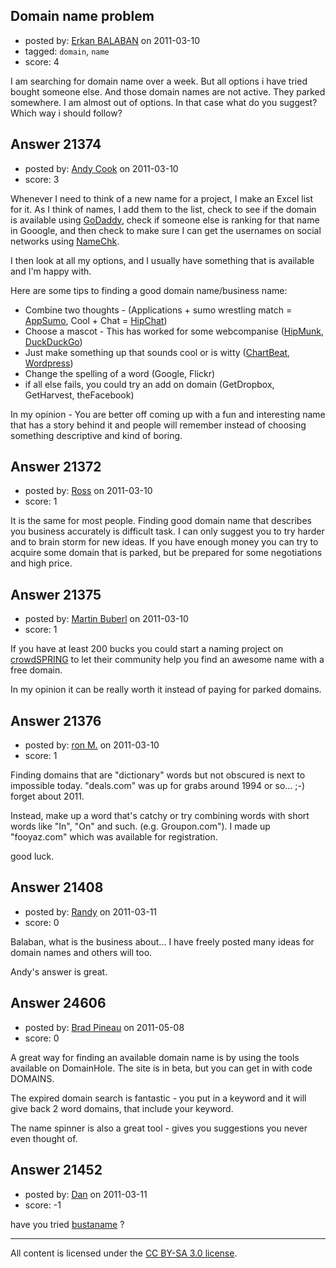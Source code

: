 ## Domain name problem

- posted by: [Erkan BALABAN](https://stackexchange.com/users/-1/8253-erkan-balaban) on 2011-03-10
- tagged: `domain`, `name`
- score: 4

I am searching for domain name over a week. But all options i have tried bought someone else. And those domain names are not active. They parked somewhere. I am almost out of options. In that case what do you suggest? Which way i should follow?


## Answer 21374

- posted by: [Andy Cook](https://stackexchange.com/users/-1/6493-andy-cook) on 2011-03-10
- score: 3

<p>Whenever I need to think of a new name for a project, I make an Excel list for it. As I think of names, I add them to the list, check to see if the domain is available using <a href="http://www.godaddy.com" rel="nofollow">GoDaddy</a>, check if someone else is ranking for that name in Gooogle, and then check to make sure I can get the usernames on social networks using <a href="http://www.namechk.com" rel="nofollow">NameChk</a>.</p>

<p>I then look at all my options, and I usually have something that is available and I'm happy with.</p>

<p>Here are some tips to finding a good domain name/business name:</p>

<ul>
<li>Combine two thoughts - (Applications + sumo wrestling match = <a href="http://www.appsumo.com" rel="nofollow">AppSumo</a>, Cool + Chat = <a href="http://www.hipchat.com" rel="nofollow">HipChat</a>)</li>
<li>Choose a mascot - This has worked for some webcompanise (<a href="http://www.hipmunk.com" rel="nofollow">HipMunk</a>, <a href="http://www.duckduckgo.com" rel="nofollow">DuckDuckGo</a>)</li>
<li>Just make something up that sounds cool or is witty (<a href="http://www.chartbeat.com" rel="nofollow">ChartBeat</a>, <a href="http://www.wordpress.com" rel="nofollow">Wordpress</a>)</li>
<li>Change the spelling of a word (Google, Flickr)</li>
<li>if all else fails, you could try an add on domain (GetDropbox, GetHarvest, theFacebook)</li>
</ul>

<p>In my opinion - You are better off coming up with a fun and interesting name that has a story behind it and people will remember instead of choosing something descriptive and kind of boring.</p>



## Answer 21372

- posted by: [Ross](https://stackexchange.com/users/-1/1390-ross) on 2011-03-10
- score: 1

It is the same for most people. Finding good domain name that describes you business accurately is difficult task. I can only suggest you to try harder and to brain storm for new ideas. If you have enough money you can try to acquire some domain that is parked, but be prepared for some negotiations and high price.


## Answer 21375

- posted by: [Martin Buberl](https://stackexchange.com/users/-1/6554-martin-buberl) on 2011-03-10
- score: 1

<p>If you have at least 200 bucks you could start a naming project on <a href="http://www.crowdspring.com/company-name/" rel="nofollow">crowdSPRING</a> to let their community help you find an awesome name with a free domain.</p>

<p>In my opinion it can be really worth it instead of paying for parked domains.</p>



## Answer 21376

- posted by: [ron M.](https://stackexchange.com/users/-1/2122-ron-m) on 2011-03-10
- score: 1

Finding domains that are "dictionary" words but not obscured is next to impossible today. "deals.com" was up for grabs around 1994 or so... ;-) forget about 2011.

Instead, make up a word that's catchy or try combining words with short words like "In", "On" and such. (e.g. Groupon.com"). I made up "fooyaz.com" which was available for registration.

good luck. 


## Answer 21408

- posted by: [Randy](https://stackexchange.com/users/-1/8065-randy) on 2011-03-11
- score: 0

Balaban, what is the business about... I have freely posted many ideas for domain names and others will too.

Andy's answer is great.


## Answer 24606

- posted by: [Brad Pineau](https://stackexchange.com/users/-1/10321-brad-pineau) on 2011-05-08
- score: 0

A great way for finding an available domain name is by using the tools available on DomainHole. The site is in beta, but you can get in with code DOMAINS.

The expired domain search is fantastic - you put in a keyword and it will give back 2 word domains, that include your keyword.

The name spinner is also a great tool - gives you suggestions you never even thought of.


## Answer 21452

- posted by: [Dan](https://stackexchange.com/users/-1/5569-dan) on 2011-03-11
- score: -1

<p>have you tried <a href="http://www.bustaname.com/" rel="nofollow">bustaname</a> ?</p>




---

All content is licensed under the [CC BY-SA 3.0 license](https://creativecommons.org/licenses/by-sa/3.0/).
